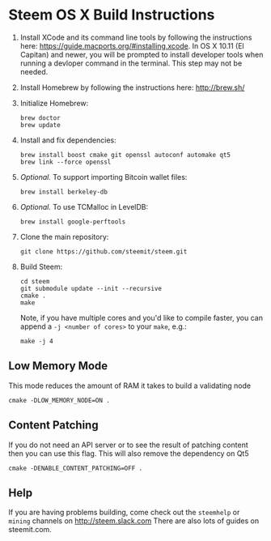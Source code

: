 Steem OS X Build Instructions
===============================

1. Install XCode and its command line tools by following the instructions here: https://guide.macports.org/#installing.xcode. 
   In OS X 10.11 (El Capitan) and newer, you will be prompted to install developer tools when running a devloper command in the terminal. This step may not be needed.


2. Install Homebrew by following the instructions here: http://brew.sh/

3. Initialize Homebrew:
   ```
   brew doctor
   brew update
   ```

4. Install and fix dependencies:
   ```
   brew install boost cmake git openssl autoconf automake qt5
   brew link --force openssl 
   ```
   
5. *Optional.* To support importing Bitcoin wallet files:
   ```
   brew install berkeley-db
   ```

6. *Optional.* To use TCMalloc in LevelDB:
   ```
   brew install google-perftools
   ```

7. Clone the main repository:
   ```
   git clone https://github.com/steemit/steem.git
   ```

8. Build Steem:
   ```
   cd steem
   git submodule update --init --recursive
   cmake .
   make
   ```
   Note, if you have multiple cores and you'd like to compile faster, you can append a `-j <number of cores>` to your `make`, e.g.:
   ```
   make -j 4
   ```

Low Memory Mode
---------------

This mode reduces the amount of RAM it takes to build a validating node
```
cmake -DLOW_MEMORY_NODE=ON .
```

Content Patching
----------------

If you do not need an API server or to see the result of patching content then you can use this flag. This will also remove the dependency on Qt5
```
cmake -DENABLE_CONTENT_PATCHING=OFF .
```

Help
----

If you are having problems building, come check out the `steemhelp` or `mining` channels on http://steem.slack.com
There are also lots of guides on steemit.com.
